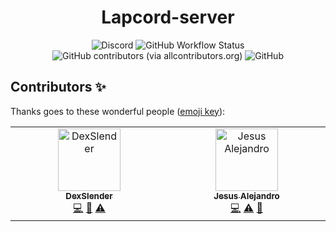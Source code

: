 <h1 align='center'> Lapcord-server </h1>

<div align='center'>

  <img alt="Discord" src="https://img.shields.io/discord/876339668956893216?label=Discord&logo=Discord">
  <img alt="GitHub Workflow Status" src="https://img.shields.io/github/actions/workflow/status/dzlib/lapcord-server/super-linter.yml?label=Build&logo=GitHub%20Actions">
  <img alt="GitHub contributors (via allcontributors.org)" src="https://img.shields.io/github/all-contributors/dzlib/lapcord-server?label=Contributors&logo=Handshake">
  <img alt="GitHub" src="https://img.shields.io/github/license/dzlib/lapcord-server?label=License&logo=GitHub">
  
</div>

## Contributors ✨

Thanks goes to these wonderful people ([emoji key](https://allcontributors.org/docs/en/emoji-key)):

<!-- ALL-CONTRIBUTORS-LIST:START - Do not remove or modify this section -->
<!-- prettier-ignore-start -->
<!-- markdownlint-disable -->
<table>
  <tbody>
    <tr>
      <td align="center" valign="top" width="14.28%"><a href="https://github.com/DexSlender"><img src="https://avatars.githubusercontent.com/u/91853649?v=4?s=100" width="100px;" alt="DexSlender"/><br /><sub><b>DexSlender</b></sub></a><br /><a href="https://github.com/dzlib/lapcord-server/commits?author=DexSlender" title="Code">💻</a> <a href="#ideas-DexSlender" title="Ideas, Planning, & Feedback">🤔</a> <a href="https://github.com/dzlib/lapcord-server/commits?author=DexSlender" title="Tests">⚠️</a></td>
      <td align="center" valign="top" width="14.28%"><a href="https://www.jesusale.cf/"><img src="https://avatars.githubusercontent.com/u/54212600?v=4?s=100" width="100px;" alt="Jesus Alejandro"/><br /><sub><b>Jesus Alejandro</b></sub></a><br /><a href="https://github.com/dzlib/lapcord-server/commits?author=jesus-ale43" title="Code">💻</a> <a href="https://github.com/dzlib/lapcord-server/commits?author=jesus-ale43" title="Tests">⚠️</a> <a href="#design-jesus-ale43" title="Design">🎨</a></td>
    </tr>
  </tbody>
</table>

<!-- markdownlint-restore -->
<!-- prettier-ignore-end -->

<!-- ALL-CONTRIBUTORS-LIST:END -->
